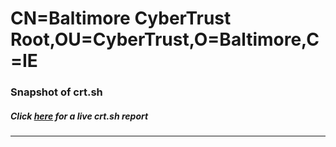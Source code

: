 # CN=Baltimore CyberTrust Root,OU=CyberTrust,O=Baltimore,C=IE
### Snapshot of crt.sh
##### Click [here](https://crt.sh/?q=Serial_0727A669) for a live crt.sh report

---
